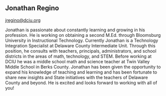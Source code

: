 ## Jonathan Regino

[jregino@dciu.org](mailto:jregino@dciu.org)

Jonathan is passionate about constantly learning and growing in his profession.  He is working on obtaining a second M.Ed. through Bloomsburg University in Instructional Technology.  Currently Jonathan is a Technology Integration Specialist at Delaware County Intermediate Unit.  Through this position, he consults with teachers, principals, administrators, and school districts in the areas of math, technology, and STEM. Before working at DCIU he was a middle school math and science teacher at Twin Valley Middle School in Berks County.  Jonathan has been given the opportunity to expand his knowledge of teaching and learning and has been fortunate to share new insights and State initiatives with the teachers of Delaware County and beyond.  He is excited and looks forward to working with all of you!
